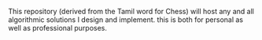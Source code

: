 This repository (derived from the Tamil word for Chess) will host any and all algorithmic solutions I design and implement. this is both for personal as well as professional purposes.
